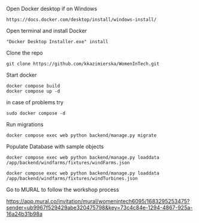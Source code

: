 Open Docker desktop if on Windows

```
https://docs.docker.com/desktop/install/windows-install/
```

Open terminal and install Docker

```
"Docker Desktop Installer.exe" install
```

Clone the repo

```
git clone https://github.com/kkazimierska/WomenInTech.git
```

Start docker


```
docker compose build
docker compose up -d
```

in case of problems try

```
sudo docker compose -d
```

Run migrations

```
docker compose exec web python backend/manage.py migrate
```

Populate Database with sample objects

```
docker compose exec web python backend/manage.py loaddata /app/backend/windfarms/fixtures/windFarms.json
```
```
docker compose exec web python backend/manage.py loaddata /app/backend/windfarms/fixtures/windTurbines.json
```
Go to MURAL to follow the workshop process

https://app.mural.co/invitation/mural/womenintech6095/1683295253475?sender=ub9967f529429abe320475798&key=73c4c84e-1294-4867-925a-16a24b31b98a
